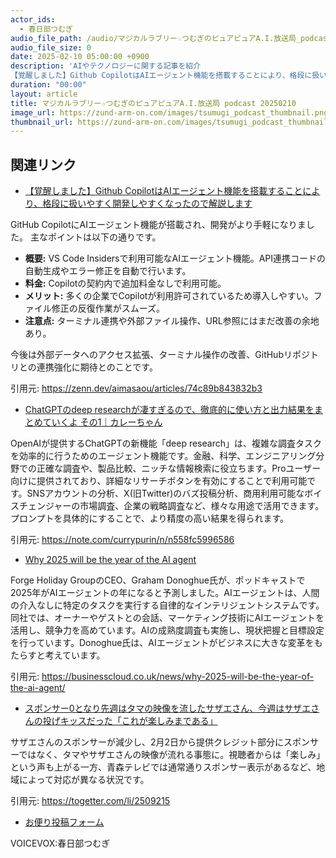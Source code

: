 ```yaml
---
actor_ids:
  - 春日部つむぎ
audio_file_path: /audio/マジカルラブリー☆つむぎのピュアピュアA.I.放送局_podcast_20250210.mp3
audio_file_size: 0
date: 2025-02-10 05:00:00 +0900
description: 'AIやテクノロジーに関する記事を紹介  
【覚醒しました】Github CopilotはAIエージェント機能を搭載することにより、格段に扱いやすく開発しやすくなったので解説します、ChatGPTのdeep researchが凄すぎるので、徹底的に使い方と出力結果をまとめていくよ その1｜カレーちゃん、Why 2025 will be the year of the AI agent、スポンサー0となり先週はタマの映像を流したサザエさん、今週はサザエさんの投げキッスだった「これが楽しみまである」'
duration: "00:00"
layout: article
title: マジカルラブリー☆つむぎのピュアピュアA.I.放送局 podcast 20250210
image_url: https://zund-arm-on.com/images/tsumugi_podcast_thumbnail.png
thumbnail_url: https://zund-arm-on.com/images/tsumugi_podcast_thumbnail.png
---
```


## 関連リンク


- [【覚醒しました】Github CopilotはAIエージェント機能を搭載することにより、格段に扱いやすく開発しやすくなったので解説します](https://zenn.dev/aimasaou/articles/74c89b843832b3)  


GitHub CopilotにAIエージェント機能が搭載され、開発がより手軽になりました。
主なポイントは以下の通りです。

*   **概要:** VS Code Insidersで利用可能なAIエージェント機能。API連携コードの自動生成やエラー修正を自動で行います。
*   **料金:** Copilotの契約内で追加料金なしで利用可能。
*   **メリット:** 多くの企業でCopilotが利用許可されているため導入しやすい。ファイル修正の反復作業がスムーズ。
*   **注意点:** ターミナル連携や外部ファイル操作、URL参照にはまだ改善の余地あり。

今後は外部データへのアクセス拡張、ターミナル操作の改善、GitHubリポジトリとの連携強化に期待とのことです。


引用元: https://zenn.dev/aimasaou/articles/74c89b843832b3


- [ChatGPTのdeep researchが凄すぎるので、徹底的に使い方と出力結果をまとめていくよ その1｜カレーちゃん](https://note.com/currypurin/n/n558fc5996586)  


OpenAIが提供するChatGPTの新機能「deep research」は、複雑な調査タスクを効率的に行うためのエージェント機能です。金融、科学、エンジニアリング分野での正確な調査や、製品比較、ニッチな情報検索に役立ちます。Proユーザー向けに提供されており、詳細なリサーチボタンを有効にすることで利用可能です。SNSアカウントの分析、X(旧Twitter)のバズ投稿分析、商用利用可能なボイスチェンジャーの市場調査、企業の戦略調査など、様々な用途で活用できます。プロンプトを具体的にすることで、より精度の高い結果を得られます。

引用元: https://note.com/currypurin/n/n558fc5996586


- [Why 2025 will be the year of the AI agent](https://businesscloud.co.uk/news/why-2025-will-be-the-year-of-the-ai-agent/)  


Forge Holiday GroupのCEO、Graham Donoghue氏が、ポッドキャストで2025年がAIエージェントの年になると予測しました。AIエージェントは、人間の介入なしに特定のタスクを実行する自律的なインテリジェントシステムです。同社では、オーナーやゲストとの会話、マーケティング技術にAIエージェントを活用し、競争力を高めています。AIの成熟度調査も実施し、現状把握と目標設定を行っています。Donoghue氏は、AIエージェントがビジネスに大きな変革をもたらすと考えています。


引用元: https://businesscloud.co.uk/news/why-2025-will-be-the-year-of-the-ai-agent/


- [スポンサー0となり先週はタマの映像を流したサザエさん、今週はサザエさんの投げキッスだった「これが楽しみまである」](https://togetter.com/li/2509215)  


サザエさんのスポンサーが減少し、2月2日から提供クレジット部分にスポンサーではなく、タマやサザエさんの映像が流れる事態に。視聴者からは「楽しみ」という声も上がる一方、青森テレビでは通常通りスポンサー表示があるなど、地域によって対応が異なる状況です。


引用元: https://togetter.com/li/2509215



- [お便り投稿フォーム](https://forms.gle/ffg4JTfqdiqK62qf9)

VOICEVOX:春日部つむぎ
